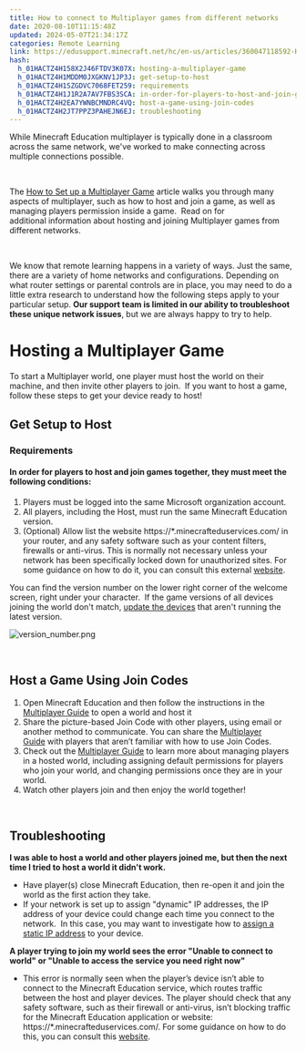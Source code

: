 ```yaml
---
title: How to connect to Multiplayer games from different networks
date: 2020-08-10T11:15:48Z
updated: 2024-05-07T21:34:17Z
categories: Remote Learning
link: https://edusupport.minecraft.net/hc/en-us/articles/360047118592-How-to-connect-to-Multiplayer-games-from-different-networks
hash:
  h_01HACTZ4H158X2J46FTDV3K07X: hosting-a-multiplayer-game
  h_01HACTZ4H1MDDM0JXGKNV1JP3J: get-setup-to-host
  h_01HACTZ4H1SZGDVC7068FET259: requirements
  h_01HACTZ4H1J1R2A7AV7FBS3SCA: in-order-for-players-to-host-and-join-games-together-they-must-meet-the-following-conditions
  h_01HACTZ4H2EA7YWNBCMNDRC4VQ: host-a-game-using-join-codes
  h_01HACTZ4H2JT7PPZ3PAHEJN6EJ: troubleshooting
---
```


While Minecraft Education multiplayer is typically done in a classroom across the same network, we've worked to make connecting across multiple connections possible. 

 

The [How to Set up a Multiplayer Game](https://educommunity.minecraft.net/hc/en-us/articles/360047555531) article walks you through many aspects of multiplayer, such as how to host and join a game, as well as managing players permission inside a game.  Read on for additional information about hosting and joining Multiplayer games from different networks.

 

We know that remote learning happens in a variety of ways. Just the same, there are a variety of home networks and configurations. Depending on what router settings or parental controls are in place, you may need to do a little extra research to understand how the following steps apply to your particular setup. **Our support team is limited in our ability to troubleshoot these unique network issues**, but we are always happy to try to help.

# Hosting a Multiplayer Game

To start a Multiplayer world, one player must host the world on their machine, and then invite other players to join.  If you want to host a game, follow these steps to get your device ready to host!

## Get Setup to Host

### Requirements

#### In order for players to host and join games together, they must meet the following conditions:

1.  Players must be logged into the same Microsoft organization account.
2.  All players, including the Host, must run the same Minecraft Education version.
3.  (Optional) Allow list the website https://\*.minecrafteduservices.com/ in your router, and any safety software such as your content filters, firewalls or anti-virus. This is normally not necessary unless your network has been specifically locked down for unauthorized sites. For some guidance on how to do it, you can consult this external [website](https://jackboxgames.happyfox.com/kb/article/28-how-to-whitelist-and-resolve-issues-in-antivirus-software-and-firewalls/). 

You can find the version number on the lower right corner of the welcome screen, right under your character.  If the game versions of all devices joining the world don't match, [update the devices](https://educommunity.minecraft.net/hc/en-us/articles/360047705032) that aren't running the latest version.

![version_number.png](https://edusupport.minecraft.net/hc/article_attachments/360065008972)

 

## Host a Game Using Join Codes

1.  Open Minecraft Education and then follow the instructions in the [Multiplayer Guide](https://educommunity.minecraft.net/hc/en-us/articles/360047555531) to open a world and host it
2.  Share the picture-based Join Code with other players, using email or another method to communicate. You can share the [Multiplayer Guide](https://educommunity.minecraft.net/hc/en-us/articles/360047555531) with players that aren’t familiar with how to use Join Codes.
3.  Check out the [Multiplayer Guide](https://educommunity.minecraft.net/hc/en-us/articles/360047555531) to learn more about managing players in a hosted world, including assigning default permissions for players who join your world, and changing permissions once they are in your world.
4.  Watch other players join and then enjoy the world together!

 

## Troubleshooting

**I was able to host a world and other players joined me, but then the next time I tried to host a world it didn't work.**

- Have player(s) close Minecraft Education, then re-open it and join the world as the first action they take.
- If your network is set up to assign "dynamic" IP addresses, the IP address of your device could change each time you connect to the network.  In this case, you may want to investigate how to [assign a static IP address](#h_7ce95955-d3c1-4379-8cd7-6abc6ac48ffa) to your device.

**A player trying to join my world sees the error "Unable to connect to world" or "Unable to access the service you need right now"**

- This error is normally seen when the player’s device isn’t able to connect to the Minecraft Education service, which routes traffic between the host and player devices. The player should check that any safety software, such as their firewall or anti-virus, isn’t blocking traffic for the Minecraft Education application or website: https://\*.minecrafteduservices.com/. For some guidance on how to do this, you can consult this [website](https://jackboxgames.happyfox.com/kb/article/28-how-to-whitelist-and-resolve-issues-in-antivirus-software-and-firewalls/).

